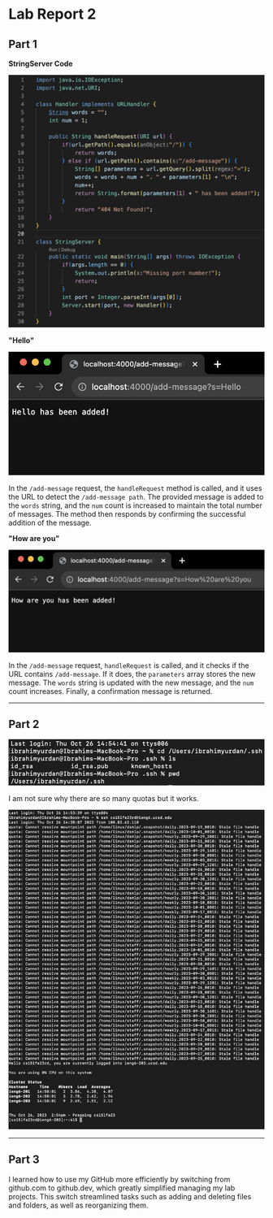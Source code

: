 # Lab Report 2

## Part 1

**StringServer Code**

![](../labreport2images/StringServerCode.png)

**"Hello"**

![](../labreport2images/addmessage1.png)

In the `/add-message` request, the `handleRequest` method is called, and it uses the URL to detect the `/add-message path`. The provided message is added to the `words` string, and the `num` count is increased to maintain the total number of messages. The method then responds by confirming the successful addition of the message.

**"How are you"**

![](../labreport2images/addmessage2.png)

In the `/add-message` request, `handleRequest` is called, and it checks if the URL contains `/add-message`. If it does, the `parameters` array stores the new message. The `words` string is updated with the new message, and the `num` count increases. Finally, a confirmation message is returned.

---

## Part 2

![](../labreport2images/keys.png)

I am not sure why there are so many quotas but it works.

![](../labreport2images/sshlogin.png)

---

## Part 3

I learned how to use my GitHub more efficiently by switching from github.com to github.dev, which greatly simplified managing my lab projects. This switch streamlined tasks such as adding and deleting files and folders, as well as reorganizing them.